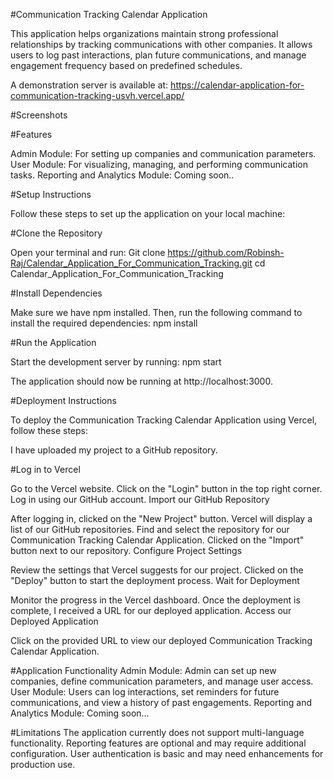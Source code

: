 #Communication Tracking Calendar Application

This application helps organizations maintain strong professional relationships by tracking communications with other companies. It allows users to log past interactions, plan future communications, and manage engagement frequency based on predefined schedules.

A demonstration server is available at: https://calendar-application-for-communication-tracking-usvh.vercel.app/

#Screenshots

 


#Features

Admin Module: For setting up companies and communication parameters.
User Module: For visualizing, managing, and performing communication tasks.
Reporting and Analytics Module: Coming soon..

#Setup Instructions

Follow these steps to set up the application on your local machine:

#Clone the Repository

Open your terminal and run:
Git clone https://github.com/Robinsh-Raj/Calendar_Application_For_Communication_Tracking.git
cd Calendar_Application_For_Communication_Tracking

#Install Dependencies

Make sure we have npm installed. Then, run the following command to install the required dependencies:
npm install

#Run the Application

Start the development server by running:
npm start

The application should now be running at http://localhost:3000.

#Deployment Instructions

To deploy the Communication Tracking Calendar Application using Vercel, follow these steps:

I have uploaded my project to a GitHub repository.

#Log in to Vercel

Go to the Vercel website.
Click on the "Login" button in the top right corner.
Log in using our GitHub account.
Import our GitHub Repository

After logging in, clicked on the "New Project" button.
Vercel will display a list of our GitHub repositories. Find and select the repository for our Communication Tracking Calendar Application.
Clicked on the "Import" button next to our repository.
Configure Project Settings

Review the settings that Vercel suggests for our project.
Clicked on the "Deploy" button to start the deployment process.
Wait for Deployment

Monitor the progress in the Vercel dashboard.
Once the deployment is complete, I received a URL for our deployed application.
Access our Deployed Application

Click on the provided URL to view our deployed Communication Tracking Calendar Application.

#Application Functionality
Admin Module: Admin can set up new companies, define communication parameters, and manage user access.
User Module: Users can log interactions, set reminders for future communications, and view a history of past engagements.
Reporting and Analytics Module: Coming soon...

#Limitations
The application currently does not support multi-language functionality.
Reporting features are optional and may require additional configuration.
User authentication is basic and may need enhancements for production use.
